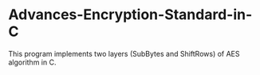 # Advances-Encryption-Standard-in-C
This program implements two layers (SubBytes and ShiftRows) of AES algorithm in C.
